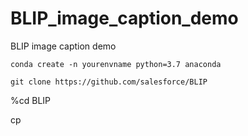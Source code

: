 # BLIP_image_caption_demo
BLIP image caption demo

```
conda create -n yourenvname python=3.7 anaconda

```

```
git clone https://github.com/salesforce/BLIP

```
%cd BLIP

cp 
